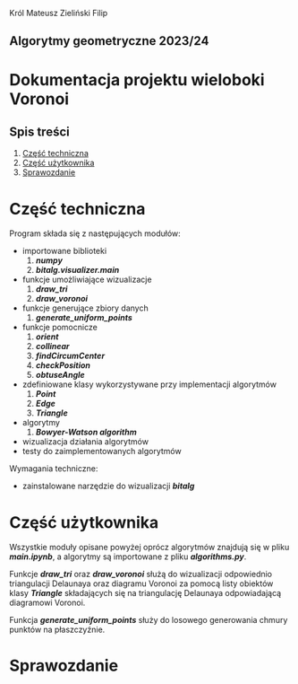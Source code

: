 Król Mateusz 
Zieliński Filip 
## Algorytmy geometryczne 2023/24
# Dokumentacja projektu wieloboki Voronoi
## Spis treści
1. [Część techniczna](#tech)
2. [Część użytkownika](#user)
3. [Sprawozdanie](#report)


# Część techniczna <a name="tech"></a>
Program składa się z następujących modułów:
- importowane biblioteki
    1. ***numpy***
    2. ***bitalg.visualizer.main***
- funkcje umożliwiające wizualizacje
    1. ***draw_tri***
    2. ***draw_voronoi***
- funkcje generujące zbiory danych
    1. ***generate_uniform_points***
- funkcje pomocnicze 
    1. ***orient***
    2. ***collinear***
    3. ***findCircumCenter***
    4. ***checkPosition***
    5. ***obtuseAngle***
- zdefiniowane klasy wykorzystywane przy implementacji algorytmów
    1. ***Point***
    2. ***Edge***
    3. ***Triangle***
- algorytmy
    1. ***Bowyer-Watson algorithm***
- wizualizacja działania algorytmów
- testy do zaimplementowanych algorytmów

Wymagania techniczne:
- zainstalowane narzędzie do wizualizacji ***bitalg***

# Część użytkownika <a name="user"></a>
Wszystkie moduły opisane powyżej oprócz algorytmów znajdują się w pliku ***main.ipynb***, a algorytmy są importowane z pliku ***algorithms.py***.

Funkcje ***draw_tri*** oraz ***draw_voronoi*** służą do wizualizacji odpowiednio triangulacji Delaunaya oraz diagramu Voronoi za pomocą listy obiektów klasy ***Triangle*** składających się na triangulację Delaunaya odpowiadającą diagramowi Voronoi.

Funkcja ***generate_uniform_points*** służy do losowego generowania chmury punktów na płaszczyźnie.

# Sprawozdanie <a name="report"></a>